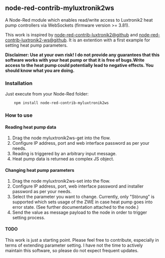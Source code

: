 ## node-red-contrib-myluxtronik2ws
A Node-Red module which enables read/write access to Luxtronik2 heat pump controllers via WebSockets (firmware version >= 3.81).

This work is inspired by [node-red-contrib-luxtronik2@github](https://github.com/coolchip/node-red-contrib-luxtronik2) and [node-red-contrib-luxtronik2-ws@github](https://github.com/Bouni/node-red-contrib-luxtronik2-ws). It is an extention with a first example for setting heat pump parameters. 

**Disclaimer: Use at your own risk! I do not provide any guarantees that this software works with your heat pump or that it is free of bugs.Write access to the heat pump could potentially lead to negative effects. You should know what you are doing.**

### Installation
Just execute from your Node-Red folder:
```
    npm install node-red-contrib-myluxtronik2ws
```
### How to use
#### Reading heat pump data
1. Drag the node myluxtronik2ws-get into the flow.
2. Configure IP address, port and web interface password as per your needs.
3. Reading is triggered by an arbitrary input message.
4. Heat pump data is returned as complex JS object.

#### Changing heat pump parameters
1. Drag the node myluxtronik2ws-set into the flow.
2. Configure IP address, port, web interface password and installer password as per your needs.
3. Select the parameter you want to change. Currently, only "Störung" is supported which sets usage of the ZWE in case heat pump goes into error state. (See further documentation attached to the node.)
4. Send the value as message payload to the node in order to trigger setting process.

#### TODO
This work is just a starting point. Please feel free to contribute, especially in terms of extending parameter setting. I have not the time to actively maintain this software, so please do not expect frequent updates.